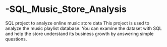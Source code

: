 # -SQL_Music_Store_Analysis
SQL project to analyze online music store data  This project is used to analyze the music playlist database. You can examine the dataset with SQL and help the store understand its business growth by answering simple questions.
